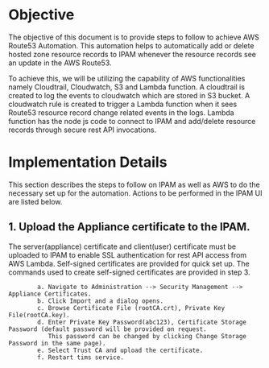 # Objective 
The objective of this document is to provide steps to follow to achieve AWS Route53 Automation. This automation helps to automatically add or delete hosted zone resource records to IPAM whenever the resource records see an update in the AWS Route53.  

To achieve this, we will be utilizing the capability of AWS functionalities namely Cloudtrail, Cloudwatch, S3 and Lambda function. A cloudtrail is created to log the events to cloudwatch which are stored in S3 bucket. A cloudwatch  rule is created to trigger a Lambda function when it sees Route53 resource record change related events in the logs. Lambda function has the node js code to connect to IPAM and add/delete resource records through secure rest API invocations. 

# Implementation Details 

This section describes the steps to follow on IPAM as well as AWS to do the necessary set up for the automation. Actions to be performed in the IPAM UI are listed below. 
    
   ## 1. Upload the Appliance certificate to the IPAM. 
   The server(appliance) certificate and client(user) certificate must be uploaded to IPAM to enable SSL authentication for rest API access from AWS Lambda.      Self-signed certificates are provided for quick set up. The commands used to create self-signed certificates are provided in step 3. 

            a. Navigate to Administration --> Security Management --> Appliance Certificates. 
            b. Click Import and a dialog opens. 
            c. Browse Certificate File (rootCA.crt), Private Key File(rootCA.key). 
            d. Enter Private Key Password(abc123), Certificate Storage Password (default password will be provided on request. 
               This password can be changed by clicking Change Storage Password in the same page). 
            e. Select Trust CA and upload the certificate. 
            f. Restart tims service. 
